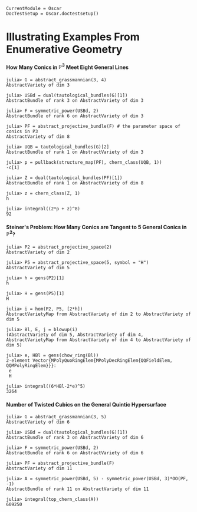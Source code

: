 ```@meta
CurrentModule = Oscar
DocTestSetup = Oscar.doctestsetup()
```

# Illustrating Examples From Enumerative Geometry


#### How Many Conics in $\mathbb P^3$ Meet Eight General Lines

```jldoctest
julia> G = abstract_grassmannian(3, 4)
AbstractVariety of dim 3

julia> USBd = dual(tautological_bundles(G)[1])
AbstractBundle of rank 3 on AbstractVariety of dim 3

julia> F = symmetric_power(USBd, 2)
AbstractBundle of rank 6 on AbstractVariety of dim 3

julia> PF = abstract_projective_bundle(F) # the parameter space of conics in P3
AbstractVariety of dim 8

julia> UQB = tautological_bundles(G)[2]
AbstractBundle of rank 1 on AbstractVariety of dim 3

julia> p = pullback(structure_map(PF), chern_class(UQB, 1))
-c[1]

julia> Z = dual(tautological_bundles(PF)[1])
AbstractBundle of rank 1 on AbstractVariety of dim 8

julia> z = chern_class(Z, 1)
h

julia> integral((2*p + z)^8)
92

```

#### Steiner's Problem: How Many Conics are Tangent to 5 General Conics in $\mathbb P^2$?

```jldoctest
julia> P2 = abstract_projective_space(2)
AbstractVariety of dim 2

julia> P5 = abstract_projective_space(5, symbol = "H")
AbstractVariety of dim 5

julia> h = gens(P2)[1]
h

julia> H = gens(P5)[1]
H

julia> i = hom(P2, P5, [2*h])
AbstractVarietyMap from AbstractVariety of dim 2 to AbstractVariety of dim 5

julia> Bl, E, j = blowup(i)
(AbstractVariety of dim 5, AbstractVariety of dim 4, AbstractVarietyMap from AbstractVariety of dim 4 to AbstractVariety of dim 5)

julia> e, HBl = gens(chow_ring(Bl))
2-element Vector{MPolyQuoRingElem{MPolyDecRingElem{QQFieldElem, QQMPolyRingElem}}}:
 e
 H

julia> integral((6*HBl-2*e)^5)
3264

```

#### Number of Twisted Cubics on the General Quintic Hypersurface

```jldoctest
julia> G = abstract_grassmannian(3, 5)
AbstractVariety of dim 6

julia> USBd = dual(tautological_bundles(G)[1])
AbstractBundle of rank 3 on AbstractVariety of dim 6

julia> F = symmetric_power(USBd, 2)
AbstractBundle of rank 6 on AbstractVariety of dim 6

julia> PF = abstract_projective_bundle(F)
AbstractVariety of dim 11

julia> A = symmetric_power(USBd, 5) - symmetric_power(USBd, 3)*OO(PF, -1)
AbstractBundle of rank 11 on AbstractVariety of dim 11

julia> integral(top_chern_class(A))
609250

```






